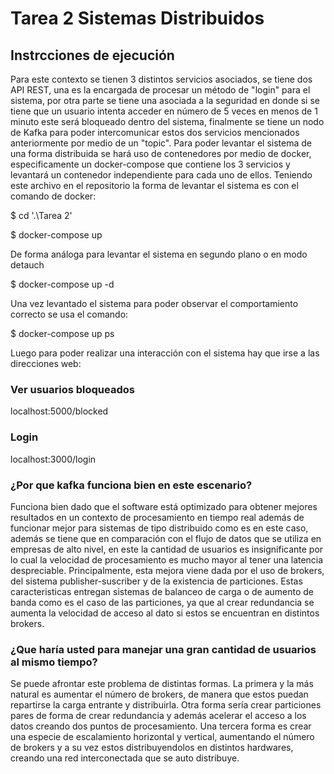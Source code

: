 # Tarea 2 Sistemas Distribuidos

## Instrcciones de ejecución

Para este contexto se tienen 3 distintos servicios asociados, se tiene dos API REST, una es la  encargada de procesar un método de "login" para el sistema, por otra parte se tiene una asociada a la seguridad en donde si se tiene que un usuario intenta acceder en número de 5 veces en menos de 1 minuto este será bloqueado dentro del sistema, finalmente se tiene un nodo de Kafka para poder intercomunicar estos dos servicios mencionados anteriormente por medio de un "topic".
Para poder levantar el sistema de una forma distribuida se hará uso de contenedores por medio de docker, especificamente un docker-compose que contiene los 3 servicios y levantará un contenedor independiente para cada uno de ellos.
Teniendo este archivo en el repositorio la forma de levantar el sistema es con el comando de docker:

$ cd '.\Tarea 2\'

$ docker-compose up 

De forma análoga para levantar el sistema en segundo plano o en modo detauch 

$ docker-compose up -d

Una vez levantado el sistema para poder observar el comportamiento correcto se usa el comando:

$ docker-compose up ps

Luego para poder realizar una interacción con el sistema hay que irse a las direcciones web:

### Ver usuarios bloqueados
localhost:5000/blocked

### Login
localhost:3000/login

### ¿Por que kafka funciona bien en este escenario?

Funciona bien dado que el software está optimizado para obtener mejores resultados en un contexto de procesamiento en tiempo real además de funcionar mejor para sistemas de tipo distribuido como es en este caso, además se tiene que en comparación con el flujo de datos que se utiliza en empresas de alto nivel, en este la cantidad de usuarios es insignificante por lo cual la velocidad de procesamiento es mucho mayor al tener una latencia despreciable. Principalmente, esta mejora viene dada por el uso de brokers, del sistema publisher-suscriber y de la existencia de particiones. Estas caracteristicas entregan sistemas de balanceo de carga o de aumento de banda como es el caso de las particiones, ya que al crear redundancia se aumenta la velocidad de acceso al dato si estos se encuentran en distintos brokers. 

### ¿Que haría usted para manejar una gran cantidad de usuarios al mismo tiempo?
Se puede afrontar este problema de distintas formas. La primera y la más natural es aumentar el número de brokers, de manera que estos puedan repartirse la carga entrante y distribuirla. Otra forma sería crear particiones pares de forma de crear redundancia y además acelerar el acceso a los datos creando dos puntos de procesamiento. Una tercera forma es crear una especie de escalamiento horizontal y vertical, aumentando el número de brokers y a su vez estos distribuyendolos en distintos hardwares, creando una red interconectada que se auto distribuye.
